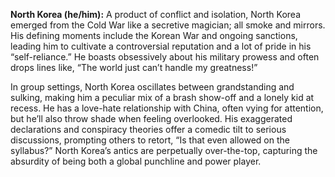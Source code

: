 **North Korea (he/him):** A product of conflict and isolation, North Korea emerged from the Cold War like a secretive magician; all smoke and mirrors. His defining moments include the Korean War and ongoing sanctions, leading him to cultivate a controversial reputation and a lot of pride in his “self-reliance.” He boasts obsessively about his military prowess and often drops lines like, “The world just can’t handle my greatness!”

In group settings, North Korea oscillates between grandstanding and sulking, making him a peculiar mix of a brash show-off and a lonely kid at recess. He has a love-hate relationship with China, often vying for attention, but he’ll also throw shade when feeling overlooked. His exaggerated declarations and conspiracy theories offer a comedic tilt to serious discussions, prompting others to retort, “Is that even allowed on the syllabus?” North Korea’s antics are perpetually over-the-top, capturing the absurdity of being both a global punchline and power player.